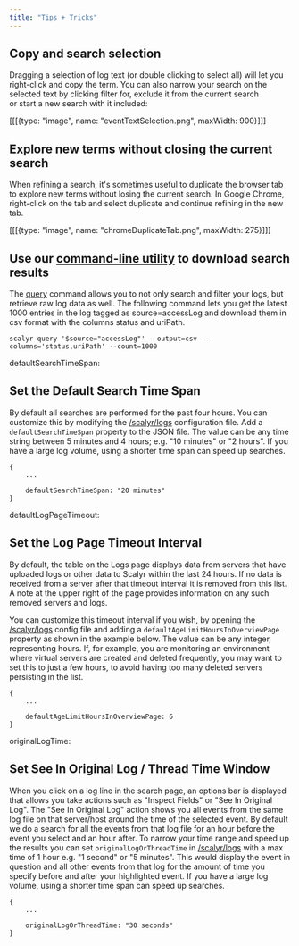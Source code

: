 ```yaml
---
title: "Tips + Tricks"
---
```


## Copy and search selection

Dragging a selection of log text (or double clicking to select all) will let you right-click and copy the term. You can
also narrow your search on the selected text by clicking filter for, exclude it from the current search  
or start a new search with it included: 

[[[{type: "image", name: "eventTextSelection.png", maxWidth: 900}]]]

## Explore new terms without closing the current search

When refining a search, it's sometimes useful to duplicate the browser tab to explore new terms without losing the current search. 
In Google Chrome, right-click on the tab and select duplicate and continue refining in the new tab.  
  
[[[{type: "image", name: "chromeDuplicateTab.png", maxWidth: 275}]]]

## Use our [command-line utility](https://github.com/scalyr/scalyr-tool) to download search results
 
The [query](https://github.com/scalyr/scalyr-tool#querying-logs) command allows you to not only search and filter your logs, 
but retrieve raw log data as well. The following command lets you get the latest 1000 entries
in the log tagged as source=accessLog and download them in csv format with the columns status and uriPath.   
 
    scalyr query '$source="accessLog"' --output=csv --columns='status,uriPath' --count=1000


defaultSearchTimeSpan: <Default Search Time Span>
## Set the Default Search Time Span

By default all searches are performed for the past four hours. You can customize this by modifying the
[/scalyr/logs](/file?path=/scalyr/logs[[[emitAddlParamTeamTokenIfPhoenix]]]) configuration file.  Add a
``defaultSearchTimeSpan`` property to the JSON file. The value can be any time string between 5 minutes and 4 
hours; e.g. "10 minutes" or "2 hours". If you have a large log volume, using a shorter time span can speed up
searches.

    {
        ...
        
        defaultSearchTimeSpan: "20 minutes"
    }

defaultLogPageTimeout: <Set the Log Page Timeout Interval>
## Set the Log Page Timeout Interval

By default, the table on the Logs page displays data from servers that have uploaded logs or other data to Scalyr within the last 24 hours. If no data is received from a server after that timeout interval it is removed from this list. A note at the upper right of the page provides information on any such removed servers and logs.

You can customize this timeout interval if you wish, by opening the
[/scalyr/logs](/file?path=/scalyr/logs[[[emitAddlParamTeamTokenIfPhoenix]]]) config file and adding a
``defaultAgeLimitHoursInOverviewPage`` property as shown in the example below. The value can be any integer, representing hours. If, for example, you are monitoring an environment where virtual servers are created and deleted frequently, you may want to set this to just a few hours, to avoid having too many deleted servers persisting in the list.

    {
        ...
        
        defaultAgeLimitHoursInOverviewPage: 6
    }



originalLogTime: <Original Log or Thread Time>
## Set See In Original Log / Thread Time Window

When you click on a log line in the search page, an options bar is displayed that allows you take actions such 
as "Inspect Fields" or "See In Original Log". The "See In Original Log" action shows you all events from the 
same log file on that server/host around the time of the selected event. By default we do a search for all the 
events from that log file for an hour before the event you select and an hour after.  To narrow your time range 
and speed up the results you can set ``originalLogOrThreadTime`` in [/scalyr/logs](/file?path=/scalyr/logs) with 
a max time of 1 hour e.g. "1 second" or "5 minutes".  This would display the event in question and all other 
events from that log for the amount of time you specify before and after your highlighted event.  If you have a 
large log volume, using a shorter time span can speed up searches. 

    {
        ...
        
        originalLogOrThreadTime: "30 seconds"
    }


